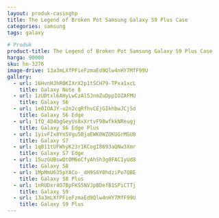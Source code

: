 ```yaml
---
layout: produk-casinghp
title: The Legend of Broken Pot Samsung Galaxy S9 Plus Case
categories: samsung
tags: galaxy

# Produk
product-title: The Legend of Broken Pot Samsung Galaxy S9 Plus Case
harga: 90000
sku: hn-3276
image-drive: 13a3mLXfPFieFzmaEd9Qlw4nHY7MfF99U
gallery:
  - url: 16HvnHJhR0KIXrX2p1tSCH79-TPxa1xcL
    title: Galaxy Note 8
  - url: 1zUDtxl6AHyLwCzAl5JnmZuDppIOZAFMU
    title: Galaxy S6
  - url: 1e0IOAJY-u2n2cqRfhvCEjGIkhbwJCjSd
    title: Galaxy S6 Edge
  - url: 1fQ_4D4bgGeyUs8xXrtvF98wfkkNReugj
    title: Galaxy S6 Edge Plus
  - url: 1yivFIx8Yn5Vgu5BjaEWK0WZOKUGrMGU0
    title: Galaxy S7
  - url: 1qB11tUFWhyK23r1KCogI8693aQNw3Xmr
    title: Galaxy S7 Edge
  - url: 15uzGUBswQtOM6oCfyAhSh3g0FACIyUd8
    title: Galaxy S8
  - url: 1MpMmU635pYACo-_dH9S6Y0hdziPo7QBE
    title: Galaxy S8 Plus
  - url: 1nRUDxr4O7BpFKS5NVJpBDefB1SPiCTTj
    title: Galaxy S9
  - url: 13a3mLXfPFieFzmaEd9Qlw4nHY7MfF99U
    title: Galaxy S9 Plus
---
```

